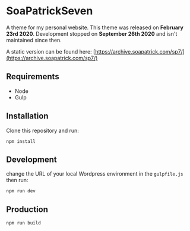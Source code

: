 SoaPatrickSeven
===============

A theme for my personal website. This theme was released on **February 23rd 2020**. Development stopped on **September 26th 2020** and isn't maintained since then. 

A static version can be found here: [https://archive.soapatrick.com/sp7/](https://archive.soapatrick.com/sp7/)

## Requirements

- Node
- Gulp

## Installation

Clone this repository and run:

```
npm install
```

## Development
change the URL of your local Wordpress environment in the `gulpfile.js` then run:

```
npm run dev
```

## Production

```
npm run build
```
